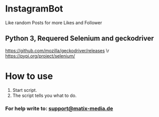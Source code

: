 # InstagramBot
Like random Posts for more Likes and Follower

## Python 3, Requered Selenium and geckodriver
https://github.com/mozilla/geckodriver/releases \r
https://pypi.org/project/selenium/

# How to use
1. Start script.
2. The script tells you what to do.

### For help write to: support@matix-media.de
